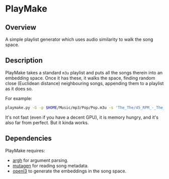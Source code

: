 # PlayMake

## Overview

A simple playlist generator which uses audio similarity to walk the song space.

## Description

PlayMake takes a standard `m3u` playlist and puts all the songs therein into an
embedding space. Once it has these, it walks the space, finding random close
(Euclidean distance) neighbouring songs, appending them to a playlist as it does
so.

For example:

```bash
playmake.py -G -p $HOME/Music/mp3/Pop/Pop.m3u -s 'The_The/45_RPM_-_The_Singles_Of_The_The/13-December_Sunlight_(Cried_Out).mp3'
```

It's not fast (even if you have a decent GPU), it is memory hungry, and it's
also far from perfect. But it kinda works.

## Dependencies

PlayMake requires:
  - [argh](https://pypi.org/project/argh/) for argument parsing.
  - [mutagen](https://pypi.org/project/mutagen/) for reading song metadata.
  - [openl3](https://github.com/marl/openl3) to generate the embeddings in the
    song space.
